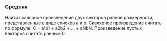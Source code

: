 ### Средняя

Найти скалярное произведение двух векторов равной размерности,
представленные в виде списков a и b. Скалярное произведение считать по формуле:
C = a1b1 + a2b2 + ... + aNbN. Произведение пустых векторов считать равным 0.